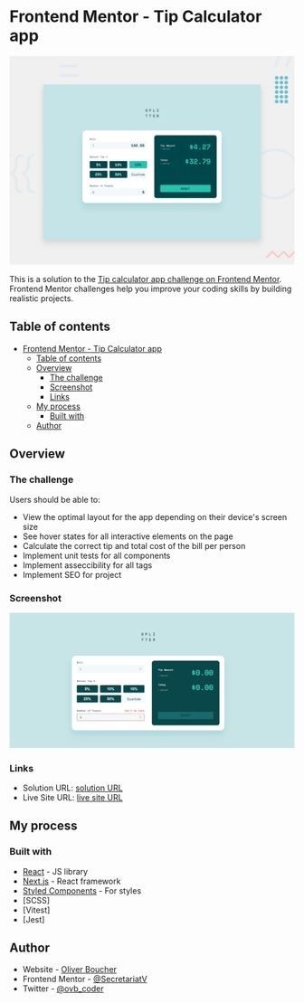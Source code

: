 # Frontend Mentor - Tip Calculator app

![Design preview for the Tip calculator app coding challenge](./public/desktop-preview.jpg)

This is a solution to the [Tip calculator app challenge on Frontend Mentor](https://www.frontendmentor.io/challenges/tip-calculator-app-ugJNGbJUX). Frontend Mentor challenges help you improve your coding skills by building realistic projects.

## Table of contents

- [Frontend Mentor - Tip Calculator app](#frontend-mentor---tip-calculator-app)
  - [Table of contents](#table-of-contents)
  - [Overview](#overview)
    - [The challenge](#the-challenge)
    - [Screenshot](#screenshot)
    - [Links](#links)
  - [My process](#my-process)
    - [Built with](#built-with)
  - [Author](#author)

## Overview

### The challenge

Users should be able to:

- View the optimal layout for the app depending on their device's screen size
- See hover states for all interactive elements on the page
- Calculate the correct tip and total cost of the bill per person
- Implement unit tests for all components
- Implement asseccibility for all tags
- Implement SEO for project

### Screenshot

![](./public/screenshot.jpg)

### Links

- Solution URL: [solution URL](https://github.com/SecretariatV/FM-TIP-Calculator)
- Live Site URL: [live site URL](https://secretariatv.github.io/FM-TIP-Calculator)

## My process

### Built with

- [React](https://reactjs.org/) - JS library
- [Next.js](https://nextjs.org/) - React framework
- [Styled Components](https://styled-components.com/) - For styles
- [SCSS]
- [Vitest]
- [Jest]

## Author

- Website - [Oliver Boucher](https://ovb-portfolio.vercel.app/)
- Frontend Mentor - [@SecretariatV](https://www.frontendmentor.io/profile/SecretariatV)
- Twitter - [@ovb_coder](https://www.twitter.com/ovb_coder)
